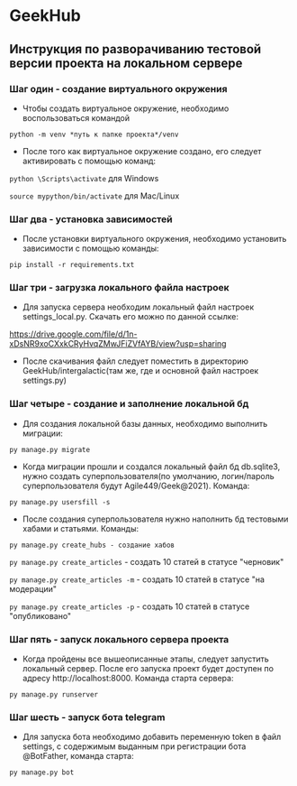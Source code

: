 # GeekHub

## Инструкция по разворачиванию тестовой версии проекта на локальном сервере

### Шаг один - создание виртуального окружения

* Чтобы создать виртуальное окружение, необходимо воспользоваться командой

`python -m venv *путь к папке проекта*/venv`

* После того как виртуальное окружение создано, его следует активировать с помощью команд:

`python \Scripts\activate` для Windows

`source mypython/bin/activate` для Mac/Linux


### Шаг два - установка зависимостей

* После установки виртуального окружения, необходимо установить зависимости с помощью команды:

`pip install -r requirements.txt`

### Шаг три - загрузка локального файла настроек

* Для запуска сервера необходим локальный файл настроек settings_local.py. Скачать его можно по данной ссылке:

https://drive.google.com/file/d/1n-xDsNR9xoCXxkCRyHvqZMwJFiZVfAYB/view?usp=sharing

* После скачивания файл следует поместить в директорию GeekHub/intergalactic(там же, где и основной файл настроек settings.py)

### Шаг четыре - создание и заполнение локальной бд

* Для создания локальной базы данных, необходимо выполнить миграции:

`py manage.py migrate`

* Когда миграции прошли и создался локальный файл бд db.sqlite3, нужно создать суперпользователя(по умолчанию, логин/пароль суперпользователя будут Agile449/Geek@2021). Команда:

`py manage.py usersfill -s`

* После создания суперпользователя нужно наполнить бд тестовыми хабами и статьями. Команды:

`py manage.py create_hubs - создание хабов`

`py manage.py create_articles` - создать 10 статей в статусе "черновик"

`py manage.py create_articles -m` - создать 10 статей в статусе "на модерации"

`py manage.py create_articles -p` - создать 10 статей в статусе "опубликовано"


### Шаг пять - запуск локального сервера проекта

* Когда пройдены все вышеописанные этапы, следует запустить локальный сервер. После его запуска проект будет доступен по адресу http://localhost:8000. Команда старта сервера:

`py manage.py runserver`


### Шаг шесть - запуск бота telegram

* Для запуска бота необходимо добавить переменную token в файл settings, с содержимым выданным при регистрации бота @BotFather, команда старта:

`py manage.py bot`

